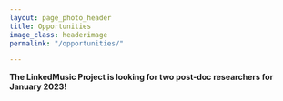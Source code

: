 ```yaml
---
layout: page_photo_header
title: Opportunities
image_class: headerimage
permalink: "/opportunities/"

---
```

**The LinkedMusic Project is looking for two post-doc researchers for January 2023!**
